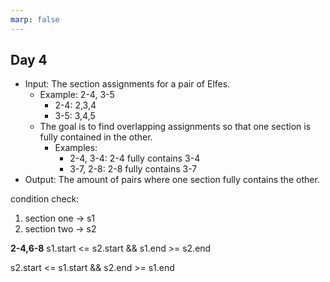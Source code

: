 ```yaml
---
marp: false
---
```


## Day 4

- Input: The section assignments for a pair of Elfes.
	- Example: 2-4, 3-5
		- 2-4: 2,3,4
		- 3-5: 3,4,5
	- The goal is to find overlapping assignments so that one section is fully contained in the other.
		- Examples:
			- 2-4, 3-4: 2-4 fully contains 3-4
			- 3-7, 2-8: 2-8 fully contains 3-7
- Output: The amount of pairs where one section fully contains the other.

condition check:

1. section one -> s1
2. section two -> s2

**2-4,6-8**
s1.start <= s2.start && s1.end >= s2.end

s2.start <= s1.start && s2.end >= s1.end